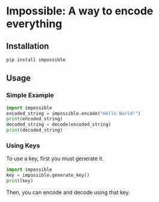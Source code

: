 # Impossible: A way to encode everything
## Installation
```
pip install impossible
```
## Usage
### Simple Example
```python
import impossible
encoded_string = impossible.encode("Hello World!")
print(encoded_string)
decoded_string = decode(encoded_string)
print(decoded_string)
```
### Using Keys
To use a key, first you must generate it.
```python
import impossible
key = impossible.generate_key()
print(key)
```

Then, you can encode and decode using that key.

